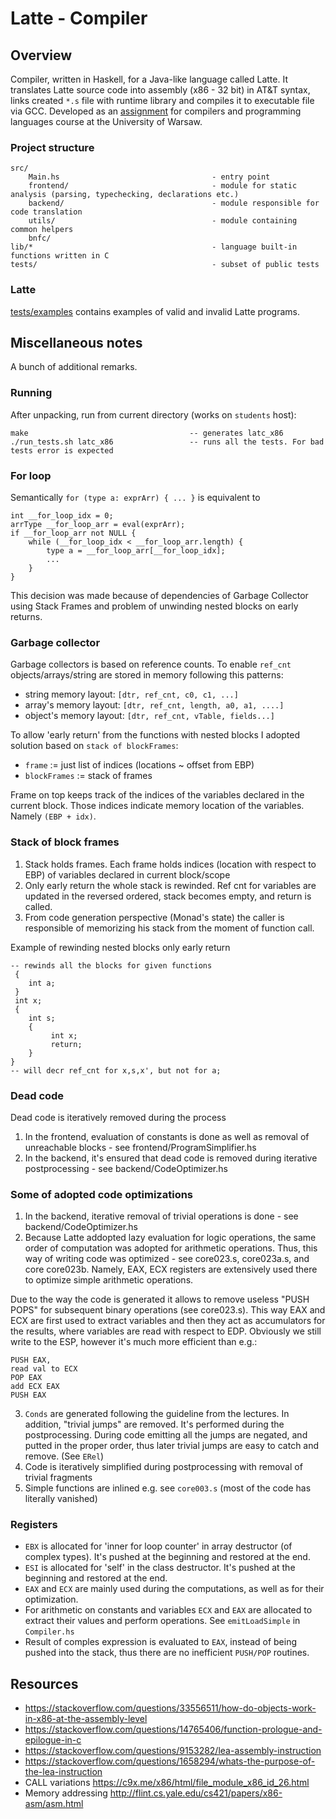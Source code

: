 # Latte - Compiler

## Overview

Compiler, written in Haskell, for a Java-like language called Latte. It translates Latte source code into assembly (x86 - 32 bit) in AT&T syntax, links created `*.s` file with runtime library and compiles it to executable file via GCC. Developed as an [assignment](https://www.mimuw.edu.pl/~ben/Zajecia/Mrj2020/Latte/) for compilers and programming languages course at the University of Warsaw.

### Project structure
```
src/
    Main.hs                                  - entry point
    frontend/                                - module for static analysis (parsing, typechecking, declarations etc.)
    backend/                                 - module responsible for code translation
    utils/                                   - module containing common helpers
    bnfc/
lib/*                                        - language built-in functions written in C
tests/                                       - subset of public tests 
```

### Latte

[tests/examples](tests/examples) contains examples of valid and invalid Latte programs.


## Miscellaneous notes

A bunch of additional remarks.

### Running
After unpacking, run from current directory (works on `students` host):
```
make                                    -- generates latc_x86
./run_tests.sh latc_x86                 -- runs all the tests. For bad tests error is expected
```

### For loop
Semantically
``` for (type a: exprArr) { ... } ```
is equivalent to
```
int __for_loop_idx = 0;
arrType __for_loop_arr = eval(exprArr);
if __for_loop_arr not NULL {
    while (__for_loop_idx < __for_loop_arr.length) {
        type a = __for_loop_arr[__for_loop_idx];
        ...
    }
}
```
This decision was made because of dependencies of Garbage Collector using Stack Frames and problem of unwinding nested blocks on early returns.

### Garbage collector
Garbage collectors is based on reference counts.
To enable `ref_cnt` objects/arrays/string are stored in memory following this patterns:

- string memory layout: `[dtr, ref_cnt, c0, c1, ...]`
- array's memory layout: `[dtr, ref_cnt, length, a0, a1, ....]`
- object's memory layout: `[dtr, ref_cnt, vTable, fields...]`

To allow 'early return' from the functions with nested blocks I adopted solution based on `stack of blockFrames`:
- `frame` := just list of indices (locations ~ offset from EBP)
- `blockFrames` := stack of frames

Frame on top keeps track of the indices of the variables declared in the current block.
Those indices indicate memory location of the variables. Namely `(EBP + idx)`.

### Stack of block frames
1. Stack holds frames. Each frame holds indices (location with respect to EBP) of variables declared in current block/scope
2. Only early return the whole stack is rewinded. Ref cnt for variables are updated in the reversed ordered, stack becomes empty, and return is called.
3. From code generation perspective (Monad's state) the caller is responsible of memorizing his stack from the moment of function call.

Example of rewinding nested blocks only early return
```
-- rewinds all the blocks for given functions
 {
    int a;
 }
 int x;
 {
    int s;
    {
         int x;
         return;
    }
}
-- will decr ref_cnt for x,s,x', but not for a;
```

### Dead code
Dead code is iteratively removed during the process
1. In the frontend, evaluation of constants is done as well as removal of unreachable blocks - see frontend/ProgramSimplifier.hs
2. In the backend, it's ensured that dead code is removed during iterative postprocessing - see backend/CodeOptimizer.hs

### Some of adopted code optimizations
1. In the backend, iterative removal of trivial operations is done - see backend/CodeOptimizer.hs
2. Because Latte addopted lazy evaluation for logic operations, the same order of computation was adopted for arithmetic operations. Thus, this way of writing code was optimized - see core023.s, core023a.s, and core core023b. Namely, EAX, ECX registers are extensively used there to optimize simple arithmetic operations.

Due to the way the code is generated it allows to remove useless "PUSH POPS" for subsequent binary operations (see core023.s). This way EAX and ECX are first used to extract variables and then they act as accumulators for the results, where variables are read with respect to EDP. Obviously we still write to the ESP, however it's much more efficient than e.g.:
```
PUSH EAX,
read val to ECX
POP EAX
add ECX EAX
PUSH EAX
```
3. `Conds` are generated following the guideline from the lectures. In addition, "trivial jumps" are removed. It's performed during the postprocessing. During code emitting all the jumps are negated, and putted in the proper order, thus later trivial jumps are easy to catch and remove. (See `ERel`)
4. Code is iteratively simplified during postprocessing with removal of trivial fragments
5. Simple functions are inlined e.g. see `core003.s` (most of the code has literally vanished)

### Registers 
- `EBX` is allocated for 'inner for loop counter' in array destructor (of complex types). It's pushed at the beginning and restored at the end.
- `ESI` is allocated for 'self' in the class destructor. It's pushed at the beginning and restored at the end.
- `EAX` and `ECX` are mainly used during the computations, as well as for their optimization.
- For arithmetic on constants and variables `ECX` and `EAX` are allocated to extract their values and perform operations. See `emitLoadSimple` in `Compiler.hs`
- Result of comples expression is evaluated to `EAX`, instead of being pushed into the stack, thus there are no inefficient `PUSH/POP` routines.

## Resources
- https://stackoverflow.com/questions/33556511/how-do-objects-work-in-x86-at-the-assembly-level
- https://stackoverflow.com/questions/14765406/function-prologue-and-epilogue-in-c
- https://stackoverflow.com/questions/9153282/lea-assembly-instruction
- https://stackoverflow.com/questions/1658294/whats-the-purpose-of-the-lea-instruction
- CALL variations https://c9x.me/x86/html/file_module_x86_id_26.html
- Memory addressing http://flint.cs.yale.edu/cs421/papers/x86-asm/asm.html
